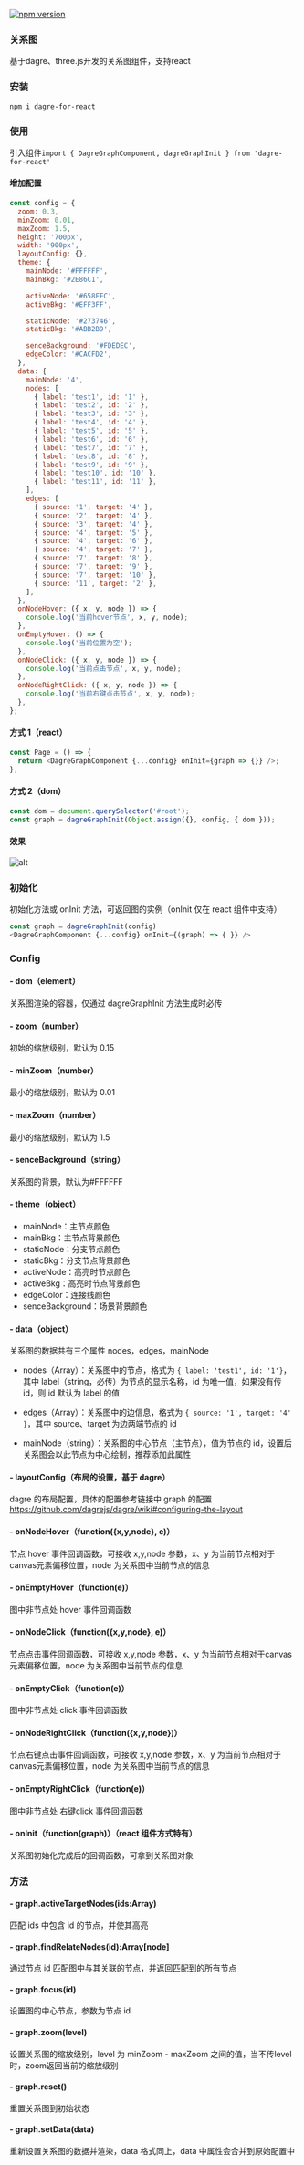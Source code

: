 [![npm version](https://img.shields.io/npm/v/dagre-for-react.svg?style=flat)](https://www.npmjs.com/package/dagre-for-react)

### 关系图
基于dagre、three.js开发的关系图组件，支持react


### 安装

`npm i dagre-for-react`

### 使用

引入组件`import { DagreGraphComponent, dagreGraphInit } from 'dagre-for-react'`

#### 增加配置

```javascript
const config = {
  zoom: 0.3,
  minZoom: 0.01,
  maxZoom: 1.5,
  height: '700px',
  width: '900px',
  layoutConfig: {},
  theme: {
    mainNode: '#FFFFFF',
    mainBkg: '#2E86C1',

    activeNode: '#658FFC',
    activeBkg: '#EFF3FF',

    staticNode: '#273746',
    staticBkg: '#ABB2B9',

    senceBackground: '#FDEDEC',
    edgeColor: '#CACFD2',
  },
  data: {
    mainNode: '4',
    nodes: [
      { label: 'test1', id: '1' },
      { label: 'test2', id: '2' },
      { label: 'test3', id: '3' },
      { label: 'test4', id: '4' },
      { label: 'test5', id: '5' },
      { label: 'test6', id: '6' },
      { label: 'test7', id: '7' },
      { label: 'test8', id: '8' },
      { label: 'test9', id: '9' },
      { label: 'test10', id: '10' },
      { label: 'test11', id: '11' },
    ],
    edges: [
      { source: '1', target: '4' },
      { source: '2', target: '4' },
      { source: '3', target: '4' },
      { source: '4', target: '5' },
      { source: '4', target: '6' },
      { source: '4', target: '7' },
      { source: '7', target: '8' },
      { source: '7', target: '9' },
      { source: '7', target: '10' },
      { source: '11', target: '2' },
    ],
  },
  onNodeHover: ({ x, y, node }) => {
    console.log('当前hover节点', x, y, node);
  },
  onEmptyHover: () => {
    console.log('当前位置为空');
  },
  onNodeClick: ({ x, y, node }) => {
    console.log('当前点击节点', x, y, node);
  },
  onNodeRightClick: ({ x, y, node }) => {
    console.log('当前右键点击节点', x, y, node);
  },
};
```

#### 方式 1（react）

```javascript
const Page = () => {
  return <DagreGraphComponent {...config} onInit={graph => {}} />;
};
```

#### 方式 2（dom）

```javascript
const dom = document.querySelector('#root');
const graph = dagreGraphInit(Object.assign({}, config, { dom }));
```

#### 效果

![alt](https://raw.githubusercontent.com/okmengzhilin/UED-FE/master/img/demo.png)

### 初始化

初始化方法或 onInit 方法，可返回图的实例（onInit 仅在 react 组件中支持）

```javascript
const graph = dagreGraphInit(config)
<DagreGraphComponent {...config} onInit={(graph) => { }} />
```

### Config

#### - dom（element）

关系图渲染的容器，仅通过 dagreGraphInit 方法生成时必传

#### - zoom（number）

初始的缩放级别，默认为 0.15

#### - minZoom（number）

最小的缩放级别，默认为 0.01

#### - maxZoom（number）

最小的缩放级别，默认为 1.5

#### - senceBackground（string）

关系图的背景，默认为#FFFFFF

#### - theme（object）

- mainNode：主节点颜色
- mainBkg：主节点背景颜色
- staticNode：分支节点颜色
- staticBkg：分支节点背景颜色
- activeNode：高亮时节点颜色
- activeBkg：高亮时节点背景颜色
- edgeColor：连接线颜色
- senceBackground：场景背景颜色

#### - data（object）

关系图的数据共有三个属性 nodes，edges，mainNode

- nodes（Array）：关系图中的节点，格式为 `{ label: 'test1', id: '1'}`，其中 label（string，必传）为节点的显示名称，id 为唯一值，如果没有传 id，则 id 默认为 label 的值

* edges（Array）：关系图中的边信息，格式为 `{ source: '1', target: '4' }`，其中 source、target 为边两端节点的 id

- mainNode（string）：关系图的中心节点（主节点），值为节点的 id，设置后关系图会以此节点为中心绘制，推荐添加此属性

#### - layoutConfig（布局的设置，基于 dagre）

dagre 的布局配置，具体的配置参考链接中 graph 的配置<https://github.com/dagrejs/dagre/wiki#configuring-the-layout>

#### - onNodeHover（function({x,y,node}, e)）

节点 hover 事件回调函数，可接收 x,y,node 参数，x、y 为当前节点相对于canvas元素偏移位置，node 为关系图中当前节点的信息

#### - onEmptyHover（function(e)）

图中非节点处 hover 事件回调函数

#### - onNodeClick（function({x,y,node}, e)）

节点点击事件回调函数，可接收 x,y,node 参数，x、y 为当前节点相对于canvas元素偏移位置，node 为关系图中当前节点的信息

#### - onEmptyClick（function(e)）

图中非节点处 click 事件回调函数

#### - onNodeRightClick（function({x,y,node})）

节点右键点击事件回调函数，可接收 x,y,node 参数，x、y 为当前节点相对于canvas元素偏移位置，node 为关系图中当前节点的信息

#### - onEmptyRightClick（function(e)）

图中非节点处 右键click 事件回调函数

#### - onInit（function(graph)）（react 组件方式特有）

关系图初始化完成后的回调函数，可拿到关系图对象

### 方法

#### - graph.activeTargetNodes(ids:Array)

匹配 ids 中包含 id 的节点，并使其高亮

#### - graph.findRelateNodes(id):Array[node]

通过节点 id 匹配图中与其关联的节点，并返回匹配到的所有节点

#### - graph.focus(id)

设置图的中心节点，参数为节点 id

#### - graph.zoom(level)

设置关系图的缩放级别，level 为 minZoom - maxZoom 之间的值，当不传level时，zoom返回当前的缩放级别

#### - graph.reset()

重置关系图到初始状态

#### - graph.setData(data)

重新设置关系图的数据并渲染，data 格式同上，data 中属性会合并到原始配置中
